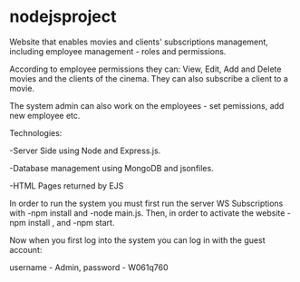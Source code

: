 # nodejsproject

Website that enables movies and clients' subscriptions management, including employee management - roles and permissions.

According to employee permissions they can: View, Edit, Add and Delete movies and the clients of the cinema. They can also subscribe a client to a movie. 

The system admin can also work on the employees - set pemissions, add new employee etc.

Technologies:

-Server Side using Node and Express.js.

-Database management using MongoDB and jsonfiles.

-HTML Pages returned by EJS

In order to run the system you must first run the server WS Subscriptions with -npm install and -node main.js. Then, in order to activate the website - npm install , and -npm start.

Now when you first log into the system you can log in with the guest account:

username - Admin, password - W061q760
